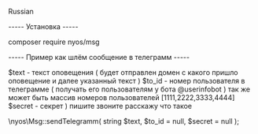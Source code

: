 Russian

----- Установка ----- 

composer require nyos/msg

----- Пример как шлём сообщение в телеграмм -----

$text - текст оповещения ( будет отправлен домен с какого пришло оповещение и далее указанный текст )
$to_id - номер пользователя в телеграмме ( получать его пользователям у бота @userinfobot )
так же может быть массив номеров пользователей [1111,2222,3333,4444]
$secret - секрет ) пишите звоните расскажу что такое


\nyos\Msg::sendTelegramm( string $text, $to_id = null, $secret = null );

